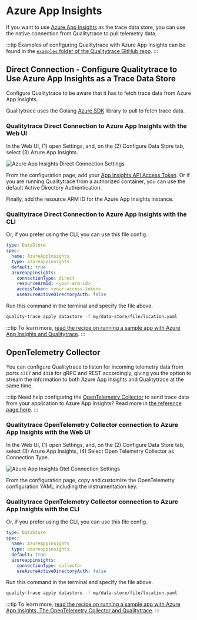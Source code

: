 # Azure App Insights

If you want to use [Azure App Insights](https://learn.microsoft.com/en-us/azure/azure-monitor/app/app-insights-overview) as the trace data store, you can use the native connection from Qualitytrace to pull telemetry data.

:::tip
Examples of configuring Qualitytrace with Azure App Insights can be found in the [`examples` folder of the Qualitytrace GitHub repo](https://github.com/intelops/quality-trace/tree/main/examples).
:::

## Direct Connection - Configure Qualitytrace to Use Azure App Insights as a Trace Data Store

Configure Qualitytrace to be aware that it has to fetch trace data from Azure App Insights.

Qualitytrace uses the Golang [Azure SDK](https://learn.microsoft.com/en-us/azure/developer/go/) library to pull to fetch trace data.

### Qualitytrace Direct Connection to Azure App Insights with the Web UI

In the Web UI, (1) open Settings, and, on the (2) Configure Data Store tab, select (3) Azure App Insights.

![Azure App Insights Direct Connection Settings](../img/appinsights-direct.png)

From the configuration page, add your [App Insights API Access Token](https://learn.microsoft.com/en-us/azure/azure-monitor/app/app-insights-azure-ad-api). Or if you are running Qualitytrace from a authorized container, you can use the default Active Directory Authentication.

Finally, add the resource ARM ID for the Azure App Insights instance.

### Qualitytrace Direct Connection to Azure App Insights with the CLI

Or, if you prefer using the CLI, you can use this file config.

```yaml
type: DataStore
spec:
  name: AzureAppInsights
  type: azureappinsights
  default: true
  azureappinsights:
    connectionType: direct
    resourceArmId: <your-arm-id>
    accessToken: <your-access-token>
    useAzureActiveDirectoryAuth: false
```

Run this command in the terminal and specify the file above.

```bash
quality-trace apply datastore -f my/data-store/file/location.yaml
```

:::tip
To learn more, [read the recipe on running a sample app with Azure App Insights and Qualitytrace](../../examples-tutorials/recipes/running-quality-trace-with-azure-app-insights).
:::

## OpenTelemetry Collector

You can configure Qualitytrace to listen for incoming telemetry data from ports `4317` and `4318` for gRPC and REST accordingly, giving you the option to stream the information to both Azure App Insights and Qualitytrace at the same time.

:::tip
Need help configuring the [OpenTelemetry Collector](https://github.com/open-telemetry/opentelemetry-collector-contrib) to send trace data from your application to Azure App Insights? Read more in [the reference page here](../opentelemetry-collector-configuration-file-reference).
:::

### Qualitytrace OpenTelemetry Collector connection to Azure App Insights with the Web UI

In the Web UI, (1) open Settings, and, on the (2) Configure Data Store tab, select (3) Azure App Insights, (4) Select Open Telemetry Collector as Connection Type.

![Azure App Insights Otel Connection Settings](../img/appinsights-otel.png)

From the configuration page, copy and customize the OpenTelemetry configuration YAML including the instrumentation key.

### Qualitytrace OpenTelemetry Collector connection to Azure App Insights with the CLI

Or, if you prefer using the CLI, you can use this file config.

```yaml
type: DataStore
spec:
  name: AzureAppInsights
  type: azureappinsights
  default: true
  azureappinsights:
    connectionType: collector
    useAzureActiveDirectoryAuth: false
```

Run this command in the terminal and specify the file above.

```bash
quality-trace apply datastore -f my/data-store/file/location.yaml
```

:::tip
To learn more, [read the recipe on running a sample app with Azure App Insights, The OpenTelemetry Collector and Qualitytrace](../../examples-tutorials/recipes/running-quality-trace-with-azure-app-insights-collector.md).
:::
